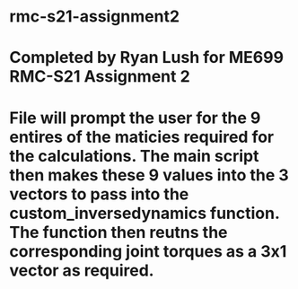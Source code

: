# rmc-s21-assignment2

# Completed by Ryan Lush for ME699 RMC-S21 Assignment 2

# File will prompt the user for the 9 entires of the maticies required for the calculations. The main script then makes these 9 values into the 3 vectors to pass into the custom_inversedynamics function. The function then reutns the corresponding joint torques as a 3x1 vector as required.
